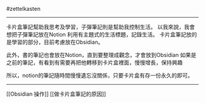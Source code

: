 #zettelkasten 

---

卡片盒筆記幫助我思考及學習，子彈筆記則是幫助我控制生活。
以我來說，我會想把子彈筆記放在Notion 利用有主題式的生活標題，記錄生活。
卡片盒筆記放的是學習的部分，目前考慮放在Obsidian。

此外，書的筆記也會放在Notion，直到要整理成觀念，才會放到Obsidian
如果是之前的筆記，有看到有需要再把他轉移到卡片盒裡面，慢慢增長，保持興趣

所以，notion的筆記隨時間慢慢遺忘沒關係，只要卡片盒有存一份永久的即可。

---

[[Obsidian 操作]]
[[做卡片盒筆記的原因]]
